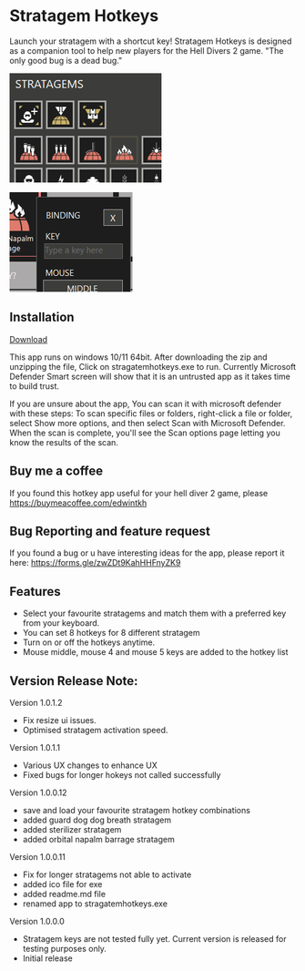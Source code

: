 # Stratagem Hotkeys
Launch your stratagem with a shortcut key!
Stratagem Hotkeys is designed as a companion tool to help new players for the Hell Divers 2 game. "The only good bug is a dead bug."

![Select stratagems to use](https://github.com/edwintkh/stratagem-hotkey/blob/main/stratagem.png?raw=true)


![Bind your keys](https://github.com/edwintkh/stratagem-hotkey/blob/main/binding.png?raw=true)

## Installation

[Download](/win-x64/StratagemHotkeys.exe)

This app runs on windows 10/11 64bit.
After downloading the zip and unzipping the file, Click on stragatemhotkeys.exe to run.
Currently Microsoft Defender Smart screen will show that it is an untrusted app as it takes time to build trust. 

If you are unsure about the app, You can scan it with microsoft defender with these steps:
To scan specific files or folders, right-click a file or folder, 
select Show more options, 
and then select Scan with Microsoft Defender. 
When the scan is complete, 
you'll see the Scan options page letting you know the results of the scan.

## Buy me a coffee
If you found this hotkey app useful for your hell diver 2 game, please https://buymeacoffee.com/edwintkh 

## Bug Reporting and feature request
If you found a bug or u have interesting ideas for the app, please report it here: https://forms.gle/zwZDt9KahHHFnyZK9

## Features
- Select your favourite stratagems and match them with a preferred key from your keyboard. 
- You can set 8 hotkeys for 8 different stratagem
- Turn on or off the hotkeys anytime.
- Mouse middle, mouse 4 and mouse 5 keys are added to the hotkey list


## Version Release Note:
Version 1.0.1.2
- Fix resize ui issues.
- Optimised stratagem activation speed. 

Version 1.0.1.1
- Various UX changes to enhance UX
- Fixed bugs for longer hokeys not called successfully

Version 1.0.0.12
- save and load your favourite stratagem hotkey combinations
- added guard dog dog breath stratagem
- added sterilizer stratagem
- added orbital napalm barrage stratagem

Version 1.0.0.11
- Fix for longer stratagems not able to activate
- added ico file for exe
- added readme.md file
- renamed app to stragatemhotkeys.exe

Version 1.0.0.0
- Stratagem keys are not tested fully yet. Current version is released for testing purposes only.
- Initial release




